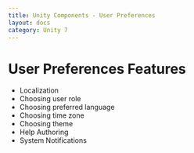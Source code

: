 ```yaml
---
title: Unity Components - User Preferences
layout: docs
category: Unity 7
---
```

# User Preferences Features

- Localization
- Choosing user role
- Choosing preferred language
- Choosing time zone
- Choosing theme
- Help Authoring
- System Notifications
